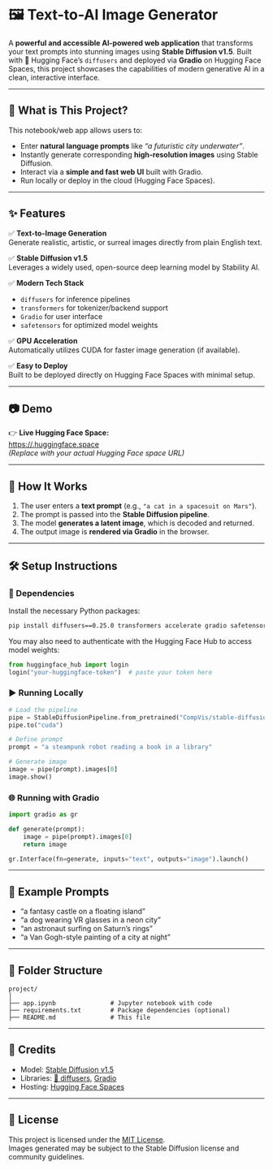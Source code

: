 # 🖼️ Text-to-AI Image Generator

A **powerful and accessible AI-powered web application** that transforms your text prompts into stunning images using **Stable Diffusion v1.5**. Built with 🤗 Hugging Face’s `diffusers` and deployed via **Gradio** on Hugging Face Spaces, this project showcases the capabilities of modern generative AI in a clean, interactive interface.

---

## 🚨 What is This Project?

This notebook/web app allows users to:
- Enter **natural language prompts** like _“a futuristic city underwater”_.
- Instantly generate corresponding **high-resolution images** using Stable Diffusion.
- Interact via a **simple and fast web UI** built with Gradio.
- Run locally or deploy in the cloud (Hugging Face Spaces).

---

## ✨ Features

✅ **Text-to-Image Generation**  
Generate realistic, artistic, or surreal images directly from plain English text.

✅ **Stable Diffusion v1.5**  
Leverages a widely used, open-source deep learning model by Stability AI.

✅ **Modern Tech Stack**
- `diffusers` for inference pipelines
- `transformers` for tokenizer/backend support
- `Gradio` for user interface
- `safetensors` for optimized model weights

✅ **GPU Acceleration**  
Automatically utilizes CUDA for faster image generation (if available).

✅ **Easy to Deploy**  
Built to be deployed directly on Hugging Face Spaces with minimal setup.

---

## 📷 Demo

👉 **Live Hugging Face Space:**  
[https://<your-space-name>.huggingface.space](https://<your-space-name>.huggingface.space)  
_(Replace with your actual Hugging Face space URL)_

---

## 🧠 How It Works

1. The user enters a **text prompt** (e.g., `"a cat in a spacesuit on Mars"`).
2. The prompt is passed into the **Stable Diffusion pipeline**.
3. The model **generates a latent image**, which is decoded and returned.
4. The output image is **rendered via Gradio** in the browser.

---

## 🛠️ Setup Instructions

### 🔧 Dependencies
Install the necessary Python packages:

```bash
pip install diffusers==0.25.0 transformers accelerate gradio safetensors
```

You may also need to authenticate with the Hugging Face Hub to access model weights:

```python
from huggingface_hub import login
login("your-huggingface-token")  # paste your token here
```

### ▶️ Running Locally
```python
# Load the pipeline
pipe = StableDiffusionPipeline.from_pretrained("CompVis/stable-diffusion-v1-5", torch_dtype=torch.float16)
pipe.to("cuda")

# Define prompt
prompt = "a steampunk robot reading a book in a library"

# Generate image
image = pipe(prompt).images[0]
image.show()
```

### 🌐 Running with Gradio
```python
import gradio as gr

def generate(prompt):
    image = pipe(prompt).images[0]
    return image

gr.Interface(fn=generate, inputs="text", outputs="image").launch()
```

---

## 🧪 Example Prompts

- “a fantasy castle on a floating island”
- “a dog wearing VR glasses in a neon city”
- “an astronaut surfing on Saturn’s rings”
- “a Van Gogh-style painting of a city at night”

---

## 📁 Folder Structure

```
project/
│
├── app.ipynb               # Jupyter notebook with code
├── requirements.txt        # Package dependencies (optional)
├── README.md               # This file
```

---

## 📢 Credits

- Model: [Stable Diffusion v1.5](https://huggingface.co/runwayml/stable-diffusion-v1-5)
- Libraries: [🤗 diffusers](https://github.com/huggingface/diffusers), [Gradio](https://www.gradio.app/)
- Hosting: [Hugging Face Spaces](https://huggingface.co/spaces)

---

## 📜 License

This project is licensed under the [MIT License](LICENSE).  
Images generated may be subject to the Stable Diffusion license and community guidelines.
